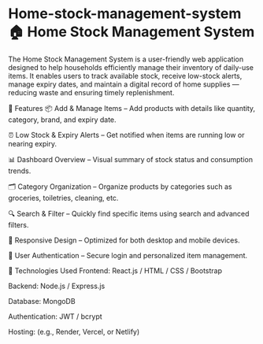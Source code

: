 # Home-stock-management-system 🏠 Home Stock Management System
The Home Stock Management System is a user-friendly web application designed to help households efficiently manage their inventory of daily-use items. It enables users to track available stock, receive low-stock alerts, manage expiry dates, and maintain a digital record of home supplies — reducing waste and ensuring timely replenishment.

🔧 Features
📦 Add & Manage Items – Add products with details like quantity, category, brand, and expiry date.

⏰ Low Stock & Expiry Alerts – Get notified when items are running low or nearing expiry.

📊 Dashboard Overview – Visual summary of stock status and consumption trends.

🗂️ Category Organization – Organize products by categories such as groceries, toiletries, cleaning, etc.

🔍 Search & Filter – Quickly find specific items using search and advanced filters.

📱 Responsive Design – Optimized for both desktop and mobile devices.

🔐 User Authentication – Secure login and personalized item management.

🚀 Technologies Used
Frontend: React.js / HTML / CSS / Bootstrap 

Backend: Node.js / Express.js

Database: MongoDB

Authentication: JWT / bcrypt

Hosting: (e.g., Render, Vercel, or Netlify)

